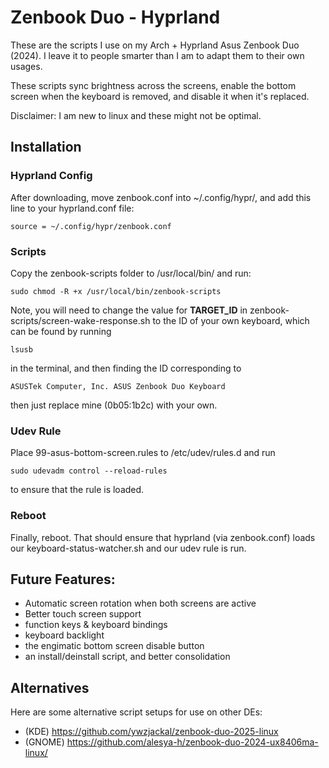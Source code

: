 # Zenbook Duo - Hyprland
These are the scripts I use on my Arch + Hyprland Asus Zenbook Duo (2024). I leave it to people smarter than I am to adapt them to their own usages.

These scripts sync brightness across the screens, enable the bottom screen when the keyboard is removed, and disable it when it's replaced.

Disclaimer: I am new to linux and these might not be optimal.

## Installation
### Hyprland Config
After downloading, move zenbook.conf into ~/.config/hypr/, and add this line to your hyprland.conf file: 
```
source = ~/.config/hypr/zenbook.conf
```
### Scripts
Copy the zenbook-scripts folder to /usr/local/bin/ and run:
```
sudo chmod -R +x /usr/local/bin/zenbook-scripts
```

Note, you will need to change the value for **TARGET_ID** in zenbook-scripts/screen-wake-response.sh to the ID of your own keyboard, which can be found by running
```
lsusb
```
in the terminal, and then finding the ID corresponding to
```
ASUSTek Computer, Inc. ASUS Zenbook Duo Keyboard
```
then just replace mine (0b05:1b2c) with your own.


### Udev Rule
Place 99-asus-bottom-screen.rules to /etc/udev/rules.d and run
```
sudo udevadm control --reload-rules
```
to ensure that the rule is loaded.

### Reboot
Finally, reboot. That should ensure that hyprland (via zenbook.conf) loads our keyboard-status-watcher.sh and our udev rule is run.


## Future Features:
- Automatic screen rotation when both screens are active
- Better touch screen support
- function keys & keyboard bindings
- keyboard backlight
- the engimatic bottom screen disable button
- an install/deinstall script, and better consolidation

## Alternatives
Here are some alternative script setups for use on other DEs:
- (KDE) https://github.com/ywzjackal/zenbook-duo-2025-linux
- (GNOME) https://github.com/alesya-h/zenbook-duo-2024-ux8406ma-linux/
